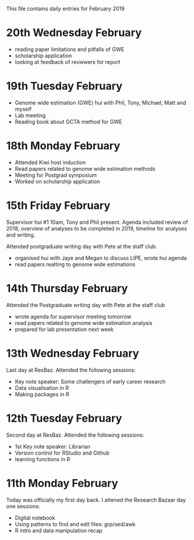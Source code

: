 This file contains daily entries for February 2019 

# 20th Wednesday February 

* reading paper limitations and pitfalls of GWE 
* scholarship application 
* looking at feedback of reviewers for report 

# 19th Tuesday February 

* Genome wide estimation (GWE) hui with Phil, Tony, Michael, Matt and myself 
* Lab meeting 
* Reading book about GCTA method for GWE 

# 18th Monday February 

* Attended Kiwi host induction 
* Read papers related to genome wide estimation methods 
* Meeting for Postgrad symposium 
* Worked on scholarship application 

# 15th Friday February 
Supervisor hui #1 10am, Tony and Phil present.  Agenda included review of 2018, overview of analyses to be completed in 2019,
timeline for analyses and writing.  

Attended postgraduate writing day with Pete at the staff club. 
* organised hui with Jaye and Megan to discuss LIPE, wrote hui agenda
* read papers realting to genome wide estimations 

# 14th Thursday February 
Attended the Postgraduate writing day with Pete at the staff club 
* wrote agenda for supervisor meeting tomorrow 
* read papers related to genome wide estimation analysis 
* prepared for lab presentation next week 

# 13th Wednesday February 
Last day at ResBaz.  Attended the following sessions:
* Key note speaker: Some challengers of early career research 
* Data visualisation in R 
* Making packages in R 

# 12th Tuesday February 
Second day at ResBaz.  Attended the following sessions:
* 1st Key note speaker: Librarian 
* Version control for RStudio and Github 
* learning functions in R

# 11th Monday February 
Today was officially my first day back.  I attened the Research Bazaar day one sessions: 
* Digital notebook 
* Using patterns to find and edit files: grp/sed/awk 
* R intro and data manipulation recap 
